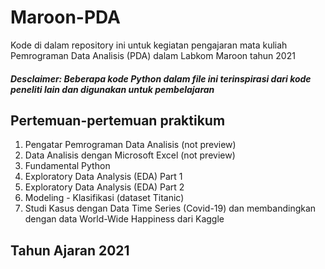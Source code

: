 # Maroon-PDA
Kode di dalam repository ini untuk kegiatan pengajaran mata kuliah Pemrograman Data Analisis (PDA) dalam Labkom Maroon tahun 2021

##### Desclaimer: Beberapa kode Python dalam file ini terinspirasi dari kode peneliti lain dan digunakan untuk pembelajaran

## Pertemuan-pertemuan praktikum
1. Pengatar Pemrograman Data Analisis (not preview)
2. Data Analisis dengan Microsoft Excel (not preview)
3. Fundamental Python
4. Exploratory Data Analysis (EDA) Part 1
5. Exploratory Data Analysis (EDA) Part 2
6. Modeling - Klasifikasi (dataset Titanic)
7. Studi Kasus dengan Data Time Series (Covid-19) dan membandingkan dengan data World-Wide Happiness dari Kaggle

## Tahun Ajaran 2021
